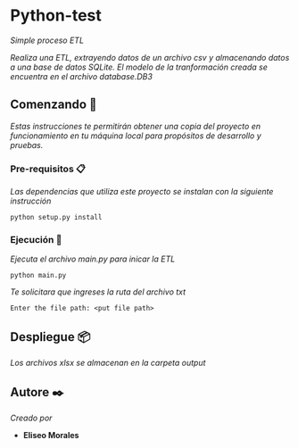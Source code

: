 # Python-test

_Simple proceso ETL_

_Realiza una ETL, extrayendo datos de un archivo csv y almacenando datos a una base de datos SQLite. El modelo de la tranformación creada se encuentra en el archivo database.DB3_

## Comenzando 🚀

_Estas instrucciones te permitirán obtener una copia del proyecto en funcionamiento en tu máquina local para propósitos de desarrollo y pruebas._

### Pre-requisitos 📋

_Las dependencias que utiliza este proyecto se instalan con la siguiente instrucción_

```
python setup.py install
```

### Ejecución 🔧

_Ejecuta el archivo main.py para inicar la ETL_


```
python main.py
```

_Te solicitara que ingreses la ruta del archivo txt_

```
Enter the file path: <put file path>
```

## Despliegue 📦

_Los archivos xlsx se almacenan en la carpeta output_

## Autore ✒️

_Creado por_

* **Eliseo Morales**